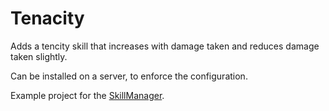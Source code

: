 # Tenacity

Adds a tencity skill that increases with damage taken and reduces damage taken slightly.

Can be installed on a server, to enforce the configuration.

Example project for the [SkillManager](https://github.com/blaxxun-boop/SkillManager).